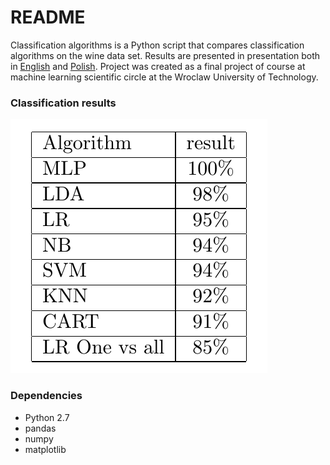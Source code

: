 # README #

Classification algorithms is a Python script that compares classification algorithms on the wine data set. Results are presented in presentation both in [English](https://github.com/adrijanik/classification-algorithms/blob/master/problems/presentation/ml_eng_project.pdf) and [Polish](https://github.com/adrijanik/classification-algorithms/blob/master/problems/presentation/ml_project.pdf).
Project was created as a final project of course at machine learning scientific circle at the Wroclaw University of Technology.

### Classification results ###

![alt text](https://github.com/adrijanik/classification-algorithms/blob/master/results.png "results")


### Dependencies ###

* Python 2.7
* pandas
* numpy
* matplotlib

